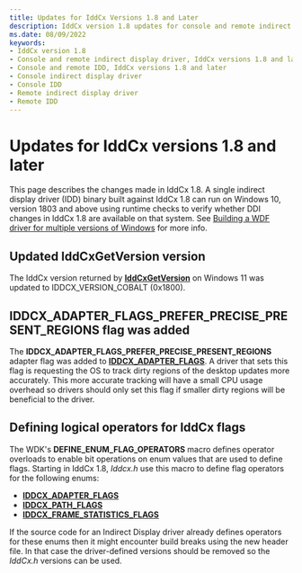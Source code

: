 ```yaml
---
title: Updates for IddCx Versions 1.8 and Later
description: IddCx version 1.8 updates for console and remote indirect display drivers
ms.date: 08/09/2022
keywords:
- IddCx version 1.8
- Console and remote indirect display driver, IddCx versions 1.8 and later
- Console and remote IDD, IddCx versions 1.8 and later
- Console indirect display driver
- Console IDD
- Remote indirect display driver
- Remote IDD
---
```


# Updates for IddCx versions 1.8 and later

This page describes the changes made in IddCx 1.8. A single indirect display driver (IDD) binary built against IddCx 1.8 can run on Windows 10, version 1803 and above using runtime checks to verify whether DDI changes in IddCx 1.8 are available on that system. See [Building a WDF driver for multiple versions of Windows](../wdf/building-a-wdf-driver-for-multiple-versions-of-windows.md) for more info.

## Updated IddCxGetVersion version

The IddCx version returned by [**IddCxGetVersion**](/windows-hardware/drivers/ddi/iddcx/nf-iddcx-iddcxgetversion) on Windows 11 was updated to IDDCX_VERSION_COBALT (0x1800).

## IDDCX_ADAPTER_FLAGS_PREFER_PRECISE_PRESENT_REGIONS flag was added

The **IDDCX_ADAPTER_FLAGS_PREFER_PRECISE_PRESENT_REGIONS** adapter flag was added to [**IDDCX_ADAPTER_FLAGS**](/windows-hardware/drivers/ddi/iddcx/ne-iddcx-iddcx_adapter_flags). A driver that sets this flag is requesting the OS to track dirty regions of the desktop updates more accurately. This more accurate tracking will have a small CPU usage overhead so drivers should only set this flag if smaller dirty regions will be beneficial to the driver.

## Defining logical operators for IddCx flags

The WDK's **DEFINE_ENUM_FLAG_OPERATORS** macro defines operator overloads to enable bit operations on enum values that are used to define flags. Starting in IddCx 1.8, *Iddcx.h* use this macro to define flag operators for the following enums:

* [**IDDCX_ADAPTER_FLAGS**](/windows-hardware/drivers/ddi/iddcx/ne-iddcx-iddcx_adapter_flags)
* [**IDDCX_PATH_FLAGS**](/windows-hardware/drivers/ddi/iddcx/ne-iddcx-iddcx_path_flags)
* [**IDDCX_FRAME_STATISTICS_FLAGS**](/windows-hardware/drivers/ddi/iddcx/ne-iddcx-iddcx_frame_statistics_flags)

If the source code for an Indirect Display driver already defines operators for these enums then it might encounter build breaks using the new header file. In that case the driver-defined versions should be removed so the *IddCx.h* versions can be used.